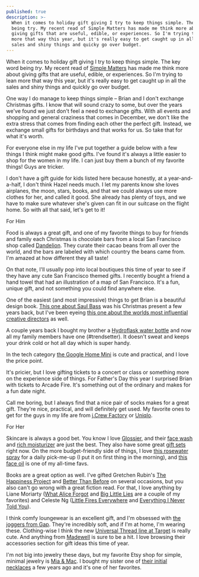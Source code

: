 ```yaml
---
published: true
description: >-
  When it comes to holiday gift giving I try to keep things simple. The key word
  being try. My recent read of Simple Matters has made me think more about
  giving gifts that are useful, edible, or experiences. So I'm trying to lean
  more that way this year, but it's really easy to get caught up in all the
  sales and shiny things and quicky go over budget.
---
```

When it comes to holiday gift giving I try to keep things simple. The key word being _try_. My recent read of [Simple Matters](https://redletterdayblog.com/Book-Review-5-Decluttering-Tips-From-Simple-Matters) has made me think more about giving gifts that are useful, edible, or experiences. So I'm trying to lean more that way this year, but it's really easy to get caught up in all the sales and shiny things and quickly go over budget. 

One way I do manage to keep things simple – Brian and I don't exchange Christmas gifts. I know that will sound crazy to some, but over the years we've found we just don't feel a need to exchange gifts. With all events and shopping and general craziness that comes in December, we don't like the extra stress that comes from finding each other the perfect gift. Instead, we exchange small gifts for birthdays and that works for us. So take that for what it's worth. 

For everyone else in my life I've put together a guide below with a few things I think might make good gifts. I've found it's always a little easier to shop for the women in my life. I can just buy them a bunch of my favorite things! Guys are tricker. 

I don't have a gift guide for kids listed here because honestly, at a year-and-a-half, I don't think Hazel needs much. I let my parents know she loves airplanes, the moon, stars, books, and that we could always use more clothes for her, and called it good. She already has plenty of toys, and we have to make sure whatever she's given can fit in our suitcase on the flight home. So with all that said, let's get to it!  

For Him 

Food is always a great gift, and one of my favorite things to buy for friends and family each Christmas is chocolate bars from a local San Francisco shop called [Dandelion](https://store.dandelionchocolate.com/). They curate their cacao beans from all over the world, and the bars are labeled with which country the beans came from. I'm amazed at how different they all taste! 

On that note, I'll usually pop into local boutiques this time of year to see if they have any cute San Francisco themed gifts. I recently bought a friend a hand towel that had an illustration of a map of San Francisco. It's a fun, unique gift, and not something you could find anywhere else. 

One of the easiest (and most impressive) things to get Brian is a beautiful design book. [This one about Saul Bass](https://www.amazon.com/Saul-Bass-Life-Film-Design/dp/1856697525/ref=sr_1_2?ie=UTF8&qid=1544853640&sr=8-2&keywords=saul+bass+design) was his Christmas present a few years back, but I've been eyeing [this one about the worlds most influential creative directors](https://www.amazon.com/Eye-Influential-Creative-Directors-Develop/dp/1579658393/ref=sr_1_3?ie=UTF8&qid=1544853687&sr=8-3&keywords=the+eye) as well. 

A couple years back I bought my brother a [Hydroflask water bottle](https://www.amazon.com/Hydro-Flask-SYNCHKG098158-Standard-Pacific/dp/B01KXHF34W/ref=sr_1_5?ie=UTF8&qid=1544853713&sr=8-5&keywords=hydroflask) and now all my family members have one (#trendsetter). It doesn't sweat and keeps your drink cold or hot all day which is super handy. 

In the tech category [the Google Home Mini](https://store.google.com/us/product/google_home_mini?hl=en-US) is cute and practical, and I love the price point. 

It's pricier, but I love gifting tickets to a concert or class or something more on the experience side of things. For Father's Day this year I surprised Brian with tickets to Arcade Fire. It's something out of the ordinary and makes for a fun date night. 

Call me boring, but I always find that a nice pair of socks makes for a great gift. They're nice, practical, and will definitely get used. My favorite ones to get for the guys in my life are from [j.Crew Factory](https://factory.jcrew.com/c/mens-clothing/socks) or [Uniqlo](https://www.uniqlo.com/us/en/men/socks-and-tights). 

For Her

Skincare is always a good bet. You know I love [Glossier](https://re.glossier.com/cbe15388), and their [face wash](https://www.glossier.com/products/milky-jelly-cleanser) and [rich moisturizer](https://www.glossier.com/products/priming-moisturizer-rich) are just the best. They also have some great [gift sets](https://www.glossier.com/category/sets) right now. On the more budget-friendly side of things, I love [this rosewater spray](https://www.ulta.com/facial-spray-with-aloe-herbs-rosewater?productId=xlsImpprod6200727) for a daily pick-me-up (I put it on first thing in the morning), and [this face oil](https://www.ulta.com/100-organic-nourishing-facial-oil?productId=xlsImpprod15381039) is one of my all-time favs. 

Books are a great option as well. I've gifted Gretchen Rubin's [The Happiness Project](https://www.amazon.com/Happiness-Project-Revised-Aristotle-Generally/dp/0062414852/ref=sr_1_2?ie=UTF8&qid=1544854231&sr=8-2&keywords=the+happiness+project) and [Better Than Before](https://www.amazon.com/Better-Than-Before-Habits-Procrastinate/dp/0385348630/ref=sr_1_1?ie=UTF8&qid=1544854255&sr=8-1&keywords=better+than+before) on several occasions, but you also can't go wrong with a great fiction read. For that, I love anything by Liane Moriarty ([What Alice Forgot](https://www.amazon.com/What-Alice-Forgot-Liane-Moriarty/dp/0425247449/ref=sr_1_1?ie=UTF8&qid=1544854282&sr=8-1&keywords=what+alice+forgot) and [Big Little Lies](https://www.amazon.com/Little-Lies-Liane-Moriarty-2014-07-29/dp/B01N07LGHU/ref=sr_1_5?ie=UTF8&qid=1544854301&sr=8-5&keywords=big+little+lies) are a couple of my favorites) and Celeste Ng ([Little Fires Everywhere](https://www.amazon.com/Little-Fires-Everywhere-Celeste-Ng/dp/0735224293/ref=sr_1_1?ie=UTF8&qid=1544854332&sr=8-1&keywords=little+fires+everywhere) and [Everything I Never Told You](https://www.amazon.com/Everything-I-Never-Told-You/dp/0143127551/ref=sr_1_1?ie=UTF8&qid=1544854356&sr=8-1&keywords=everything+I+never+told+you)). 

I think comfy loungewear is an excellent gift, and I'm obsessed with [the joggers from Gap](http://gap.com/browse/product.do?cid=38126&pcid=29504&vid=1&pid=388415012). They're incredibly soft, and if I'm at home, I'm wearing these. Clothing-wise I think the new [Universal Thread line at Target](https://www.target.com/c/universal-thread/-/N-rgtfe) is really cute. And anything from [Madewell](https://www.madewell.com/) is sure to be a hit. I love browsing their accessories section for gift ideas this time of year. 

I'm not big into jewelry these days, but my favorite Etsy shop for simple, minimal jewelry is [Mia & Mac](https://www.etsy.com/shop/miaandmac). I bought my sister one of [their initial necklaces](https://www.etsy.com/listing/467394026/12-in-14kt-gold-filled-initial-necklace?ga_search_query=initial&ref=shop_items_search_68) a few years ago and it's one of her favorites.
